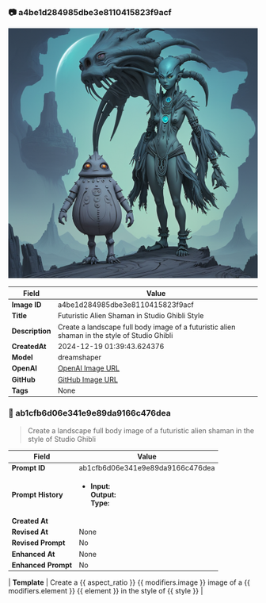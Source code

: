 

### 📷 a4be1d284985dbe3e8110415823f9acf 


![data.id](./a4be1d284985dbe3e8110415823f9acf.jpg)


| Field          | Value                                                                                                                     |
|----------------|---------------------------------------------------------------------------------------------------------------------------|
| **Image ID**             | a4be1d284985dbe3e8110415823f9acf                                                                                                             |
| **Title**           | Futuristic Alien Shaman in Studio Ghibli Style                                                                                                       |
| **Description**           | Create a landscape full body image of a futuristic alien shaman in the style of Studio Ghibli                                                                                                       |
| **CreatedAt**        | 2024-12-19 01:39:43.624376                                                                                                        |
| **Model**        | dreamshaper                                                                                                        |
| **OpenAI**         | [OpenAI Image URL](http://192.168.1.85:8081/generated-images/b643958972289.png)                                                                                |
| **GitHub**         | [GitHub Image URL](https://raw.githubusercontent.com/Caneta-Silva/weeb/refs/heads/main/images/a4be1d284985dbe3e8110415823f9acf/a4be1d284985dbe3e8110415823f9acf.jpg)                                                                                |
| **Tags**       | None                                                                                                                   |

### 📜 ab1cfb6d06e341e9e89da9166c476dea

> Create a landscape full body image of a futuristic alien shaman in the style of Studio Ghibli

| Field          | Value                                                                                                                                                                      |
|----------------|----------------------------------------------------------------------------------------------------------------------------------------------------------------------------|
| **Prompt ID**  | ab1cfb6d06e341e9e89da9166c476dea                                                                                                                                                            |
| **Prompt History** | <ul><li>**Input:**  <br> **Output:**  <br> **Type:** </li></ul> |
| **Created At** |                                                                                                                                                    |
| **Revised At** | None                                                                                                                                                   |
| **Revised Prompt** | No                                                                                                                                                                      |
| **Enhanced At** | None                                                                                                                                                  |
| **Enhanced Prompt** | No                                                                                                                                                                    |

| **Template**   | Create a {{ aspect_ratio }} {{ modifiers.image }} image of a {{ modifiers.element }} {{ element }} in the style of {{ style }}                                                                                                                                           |


